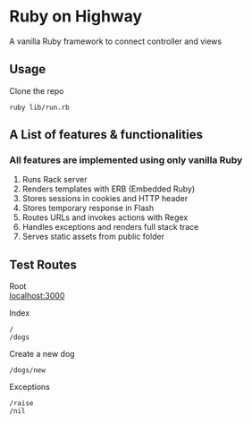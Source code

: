 Ruby on Highway
==

A vanilla Ruby framework to connect controller and views

## Usage
Clone the repo
```
ruby lib/run.rb
```

## A List of features & functionalities
### All features are implemented using only vanilla Ruby
1. Runs Rack server
2. Renders templates with ERB (Embedded Ruby)
3. Stores sessions in cookies and HTTP header
4. Stores temporary response in Flash
5. Routes URLs and invokes actions with Regex
6. Handles exceptions and renders full stack trace
7. Serves static assets from public folder

## Test Routes
Root
<br>
[localhost:3000](http://localhost:3000/)

Index
```
/
/dogs         
```

Create a new dog
```
/dogs/new
```

Exceptions
```
/raise
/nil
```

